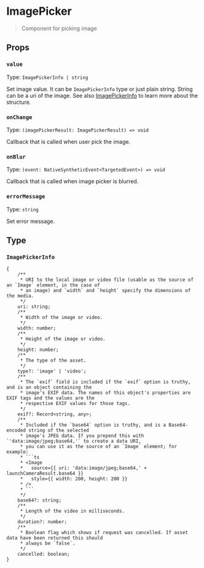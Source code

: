 # ImagePicker

> Component for picking image

## Props

### `value`

Type: `ImagePickerInfo | string`

Set image value. It can be `ImagePickerInfo` type or just plain string. String can be a uri of the image. See also [ImagePickerInfo](#imagepickerinfo) to learn more about the structure.

### `onChange`

Type: `(imagePickerResult: ImagePickerResult) => void`

Callback that is called when user pick the image.

### `onBlur`

Type: `(event: NativeSyntheticEvent<TargetedEvent>) => void`

Callback that is called when image picker is blurred.

### `errorMessage`

Type: `string`

Set error message.

## Type

### `ImagePickerInfo`

```
{
    /**
     * URI to the local image or video file (usable as the source of an `Image` element, in the case of
     * an image) and `width` and `height` specify the dimensions of the media.
     */
    uri: string;
    /**
     * Width of the image or video.
     */
    width: number;
    /**
     * Height of the image or video.
     */
    height: number;
    /**
     * The type of the asset.
     */
    type?: 'image' | 'video';
    /**
     * The `exif` field is included if the `exif` option is truthy, and is an object containing the
     * image's EXIF data. The names of this object's properties are EXIF tags and the values are the
     * respective EXIF values for those tags.
     */
    exif?: Record<string, any>;
    /**
     * Included if the `base64` option is truthy, and is a Base64-encoded string of the selected
     * image's JPEG data. If you prepend this with `'data:image/jpeg;base64,'` to create a data URI,
     * you can use it as the source of an `Image` element; for example:
     * ```ts
     * <Image
     *   source={{ uri: 'data:image/jpeg;base64,' + launchCameraResult.base64 }}
     *   style={{ width: 200, height: 200 }}
     * />
     * ```
     */
    base64?: string;
    /**
     * Length of the video in milliseconds.
     */
    duration?: number;
    /**
     * Boolean flag which shows if request was cancelled. If asset data have been returned this should
     * always be `false`.
     */
    cancelled: boolean;
}
```